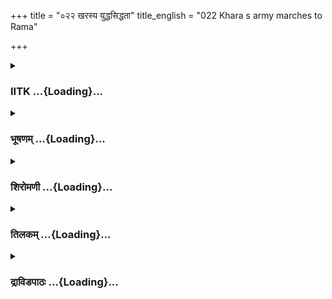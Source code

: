 +++
title = "०२२ खरस्य युद्धसिद्धता"
title_english = "022 Khara s army marches to Rama"

+++
<div caption="श्रीराम-हरिसीताराममूर्ति-घनपाठिभ्यां वचनम्" class="audioEmbed" src="https://archive.org/download/Ramayana-recitation-Sriram-harisItArAmamUrti-Ghanapaati-v2/Kanda_3/Kanda_3_ARK-022-Kharasya_Yudhdha_Sidhathaa.mp3"></div>

<div class="js_include collapsed" newlevelforh1="3" title="IITK" unfilled url="/purANam/rAmAyaNam/audIchya-pAThaH/iitk/3_araNyakANDam/03-raxo-hatyA/022_kharasya_yuddhasiddhatA.md">
<details><summary><h3>IITK ...{Loading}...</h3></summary>

Khara gets his brother Dusana and the army ready to fight Rama --
proceeds with fourteen thousand demons.



#### श्लोकः
##### मूलम्
एवमाधर्षितश्शूरश्शूर्पणख्या खरस्ततः।  
उवाच रक्षसां मध्ये खरः खरतरं वचः॥3.22.1॥

##### शब्दार्थः
ततः then, शूर्पणख्या by Surpanakha, एवम् in that way, रक्षसाम् of demons, मध्ये in the midst, आधर्षितः put to shame, शूरः hero, खरः Khara, खरतरम् harsher, वचः words, उवाच spoke.

##### आङ्ग्लानुवादः
Ashamed and accused thus in the presence of the demons, the valiant Khara spoke to Surpanakha in harsh wordsः



#### श्लोकः
##### मूलम्
तवावमानप्रभवः क्रोधोऽयमतुलो मम।  
न शक्यते धारयितुं लवणाम्भ इवोल्बणम्॥3.22.2॥

##### शब्दार्थः
तव your, अवमानप्रभवः arising out of insult, मम mine, अतुलः incomparable, अयं क्रोधः this anger, उल्बणम् excessive, लवणाम्भः salt water, इव like, धारयितुम् to bear, न शक्यते is not possible for me.

##### आङ्ग्लानुवादः
Like the overslowing salt sea water, I am unable to contain this my excessive anger arising out of your insult.



#### श्लोकः
##### मूलम्
न रामं गणये वीर्यान्मानुषं क्षीणजीवितम्।  
आत्मदुश्चरितैः प्राणान्हतोयोऽद्य विमोक्ष्यते॥3.22.3॥

##### शब्दार्थः
मानुषम् human being, क्षीणजीवितम् shortlived, रामम् Rama, वीर्यात् due to valour, न गणये I do not count, यः he who has, आत्मदुश्चरितैः by his own bad conduct, हतः be killed, अद्य now, प्राणान् life, विमोक्ष्यते will leave.

##### आङ्ग्लानुवादः
Rama is a shortlived human. I do not care for his valour. His life span will be shortened (he will be killed) now for his own misdeeds.



#### श्लोकः
##### मूलम्
बाष्पस्संह्रियतामेष सम्भ्रमश्च विमुच्यताम्।  
अहं रामं सह भ्रात्रा नयामि यमसादनम्॥3.22.4॥

##### शब्दार्थः
एषः this, बाष्पः tears, संह्रियाताम् may be controlled, सम्भ्रमश्च anxiety also, विमुच्यताम् give up, अहम् I, रामम् Rama, भ्रात्रा सह along with his brother, यमसादनम् to the abode of Yama, नयामि l will send.

##### आङ्ग्लानुवादः
Restrain your tears and your anxieties I will send Rama along with his brother to the abode of Yama.



#### श्लोकः
##### मूलम्
परश्वथहतस्याद्य मन्दप्राणस्य संयुगे।  
रामस्य रुधिरं रक्तमुष्णं पास्यसि राक्षसि॥3.22.5॥

##### शब्दार्थः
राक्षसि O demoness, अद्य now, संयुगे in the fight, परश्वथहतस्य of one killed by an axe, मन्दप्राणस्य whose life has gone slow, रामस्य Rama's, रक्तम् red, उष्णम् hot, रुधिरम् blood, पास्यसि you can drink.

##### आङ्ग्लानुवादः
With his life ebbing out, killed by my axe in the fight, you will drink today, O demoness, Rama's red, hot blood.



#### श्लोकः
##### मूलम्
सा प्रहृष्टा वचश्श्रुत्वा खरस्य वदनाच्च्युतम्।  
प्रशशंस पुनर्मौर्ख्याद्भ्रातरं रक्षसां वरम्॥3.22.6॥

##### शब्दार्थः
सा she, खरस्य Khara's, वदनात् from the mouth, च्युतम् that came out, वचः the words, श्रुत्वा on hearing, प्रहृष्टा she was pleased, मौर्ख्यात् due to stupidity, भ्रातरम् to the brother, रक्षसाम् among demons, वरम् great, पुनः again, प्रशशंस she praised.

##### आङ्ग्लानुवादः
On hearing the words that came out of Khara's mouth, she was pleased. And in stupidity began praising her brother once again as the best of demons.



#### श्लोकः
##### मूलम्
तया परुषितः पूर्वं पुनरेव प्रशंसितः।  
अब्रवीद्दूषणं नाम खरस्सेनापतिं तदा॥3.22.7॥

##### शब्दार्थः
तया by her, पूर्वम् earlier, परुषितः been acused, पुनरेव again, प्रशंसितः was praised, खरः Khara, तदा then, दूषणं नाम Dooshana by name, सेनापतिम् army chief, अब्रवीत् said.

##### आङ्ग्लानुवादः
Khara, accused by her earlier and admired again, said to Dusana, chief of armyः



#### श्लोकः
##### मूलम्
चतुर्दश सहस्राणि मम चित्तानुवर्तिनाम्।  
रक्षसां भीमवेगानां समरेष्वनिवर्तिनाम्॥3.22.8॥

##### शब्दार्थः
मम my, चित्तानुवर्तिनाम् acting according to will, भीमवेगानाम् of terrific speed, समरेषु in war, अनिवर्तिनाम् never turn back, रक्षसाम् of demons, चतुर्दश fourteen, सहस्राणि thousand.

##### आङ्ग्लानुवादः
There are fourteen thousand demons at my command ready to act according to my will. They are warriors of terrific speed and will not retreat from the fight.



#### श्लोकः
##### मूलम्
नीलजीमूतवर्णानां घोराणां क्रूरकर्मणाम्।  
लोकहिंसाविहाराणां बलिनामुग्रतेजसाम्॥3.22.9॥

##### शब्दार्थः
नीलजीमूतवर्णानाम् of the colour of the dark blue cloud, घोराणां of dreadful, कृ़रकर्मणाम् those who commit cruel acts लोकहिंसाविहाराणां those who roam about torturing people, बलिनाम् of the strong, उग्रतेजसाम् very powerful people.

##### आङ्ग्लानुवादः
They are of the colour of the dark blue cloud, dreadful and merciless, strong and powerful fighters who roam about forturing people.



#### श्लोकः
##### मूलम्
तेषां शार्दूलदर्पाणां महास्यानां महौजसाम्।  
सर्वोद्योग मुदीर्णानां रक्षसां सौम्य कारय॥3.22.10॥

##### शब्दार्थः
सौम्यः handsome, शार्दूलदर्पाणां powerful like tigers, महास्यानां having large countenances, महौजसाम् mighty, उदीर्णानाम् of the arrogant, तेषां of all such, रक्षसां demons, सर्वोद्योगं कारय get ready.

##### आङ्ग्लानुवादः
O handsome one, get them all, powerful like tigers, demons with large countenances, mighty and arragant, ready (for the fight).



#### श्लोकः
##### मूलम्
उपस्थापय मे क्षिप्रं रथं सौम्य धनूंषि च।  
शरांश्चित्रांश्च खङ्गांश्च शक्तीश्च विविधाश्शिताः॥3.22.11॥

##### शब्दार्थः
सौम्य O good natured one, मे my, रथम् chariot, धनूंषि च bows too, शरान् arrows, चित्रान् wonderful, खङ्गांश्च swords, विविधाः of different kinds, शिताः sharp, शक्तीश्च missiles, क्षिप्रम् quickly, उपस्थापय get them ready.

##### आङ्ग्लानुवादः
O goodnatured one, get my chariot, bows and arrows, wonderful swords of different kinds and sharp missiles ready quickly.



#### श्लोकः
##### मूलम्
अग्रे निर्यातुमिच्छामि पौलस्त्यानां महात्मनाम्।  
वधार्थं दुर्विनीतस्य रामस्य रणकोविदः॥3.22.12॥

##### शब्दार्थः
रणकोविदः expert in warfare, दुर्विनीतस्य of the immodest, रामस्य Rama's, वधार्थम् to kill, महात्मनाम् great self, पौलस्त्यानाम् those of Paulasthya family, अग्रे in front, निर्यातुम् to go, इच्छामि I desire.

##### आङ्ग्लानुवादः
O expert in warfare, I wish to lead those great warriors of Paulasthya family, to kill that immodest Rama.



#### श्लोकः
##### मूलम्
इति तस्य ब्रुवाणस्य सूर्यवर्णं महारथम्।  
सदश्वैश्शबलैर्युक्तमाचचक्षेऽथ दूषणः॥3.22.13॥

##### शब्दार्थः
तस्य his (Khara's), इति this, ब्रुवाणस्य while (Khara was) telling, अथ at that time, दूषणः  
Dusana, सूर्यवर्णम् colour of the Sun, महारथम् huge chariot, शबलैः variegated colours, सदश्वैः good horses, युक्तम् fit, आचचक्षे indicated.

##### आङ्ग्लानुवादः
While Khara was speaking thus, Dusana reported that a huge chariot of the colour of the Sun yoked with good horses of variegated hues stood ready.



#### श्लोकः
##### मूलम्
तं मेरुशिखराकारं तप्तकाञ्चनभूषणम्।  
हेमचक्रमसम्बाधं वैदूर्यमयकूबरम्॥3.22.14॥  
मत्स्यैः पुष्पैर्द्रुमैश्शैलैश्चन्द्रसूर्यैश्च काञ्चनैः।  
मङ्गलैः पक्षिसङ्घैश्च ताराभिरभिसंवृतम्॥3.22.15॥  
ध्वजनिस्त्रिंशसम्पन्नं किङ्किणीकविराजितम्।  
सदश्वयुक्तं सोऽमर्षादारुरोह खरो रथम्॥3.22.16॥

##### शब्दार्थः
सः खरः that Khara, मेरुशिखराकारम् looking like the peak of the mount Meru, तप्तकाञ्चनभूषणम् decorated with best of gold, हेमचक्रम् having golden wheels, असम्बाधम् wellbuilt, वैदूर्यमयकूबरम् carriage pole studded with vaiduryas, काञ्चनैः gold, मत्स्यैः with fishes, पुष्पैः with flowers, द्रुमैः trees, शैलैः mountains, सूर्यैश्च Sun, मङ्गलैः with auspicious ones, पक्षिसङ्घैश्च flocks of birds, ताराभिः with stars, अभिसंवृतम् all surrounded by, ध्वजनिस्त्रिंशसम्पन्नम् equipped with flags and swords, किङ्किणीकविराजितम् with small bells, सदश्वयुक्तम् yoked to fine horses, रथम् chariot, अमर्षात् with impatience, अरुरोह  mounted.

##### आङ्ग्लानुवादः
Then the impatient Khara mounted the chariot that looked like the peak of mount Meru. It was decorated with pure gold, had golden wheels, poles studded with vaidurya. The carriage of the chariot was engraved with golden figures of fishes, flowers, trees, the Sun, stars, flocks of auspicious birds, flags and swords. Shining with small bells, it was yoked to fine horses.



#### श्लोकः
##### मूलम्
निशाम्य तु रथस्थं तं राक्षसा भीमविक्रमाः।  
तस्थुस्संपरिवार्यैनं दूषणं च महाबलम्॥3.22.17॥

##### शब्दार्थः
भीमविक्रमाः warriors of terrific prowess, राक्षसाः demons, रथस्थम् seated on the chariot, तम् him, निशाम्य seeing, एनम् him, महाबलम् very strong one, दूषणं च Dusana too, सम्परिवार्य after surrounding, तस्थुः stood by.

##### आङ्ग्लानुवादः
The demons of terrific prowess surounded Khara and Dusana and stood by, when they saw both of them mounting the chariot.



#### श्लोकः
##### मूलम्
खरस्तु तान्महेष्वासान्घोरवर्मायुधध्वजान्।  
निर्यातेत्यब्रवीद्दृष्ट्वा रथस्थस्सर्वराक्षसान्॥3.22.18॥

##### शब्दार्थः
रथस्थः from the chariot, खरस्तु Khara on his part, महेष्वासान् those holding great weapons, घोरवर्मायुधध्वजान् those wearing dreadful shields, bearing weapons and holding flags, तान् सर्वराक्षसान् all the demons, दृष्ट्वा after seeing, निर्यात march on, इति thus, अब्रवीत् ordered.

##### आङ्ग्लानुवादः
Khara mounted the chariot, saw the demons holding great weapons, wearing dreadful shields and holding flags, and ordered them to march.



#### श्लोकः
##### मूलम्
ततस्तद् राक्षसं सैन्यं घोरचर्मायुधध्वजम्।  
निर्जगाम जनस्थानान्महानादं महाजवम्॥3.22.19॥

##### शब्दार्थः
ततः then, घोरवर्मायुधध्वजम् wearing dreadful shields, holding weapons and banners, तत् that, राक्षसं सैन्यम् army of demons, महानादम् a loud noise, महाजवम् in great speed, जनस्थानात् from Janasthana, निर्जगाम started.

##### आङ्ग्लानुवादः
Then the army of the demons wearing dreadful shields, holding weapons and flags, and making a loud noise started in great speed from Janasthanam.



#### श्लोकः
##### मूलम्
मुद्गरैः पट्टिसैश्शूलैस्सुतीक्ष्णैश्च परश्वधैः।  
खङ्गैश्चक्रैश्च हस्तस्थैर्भ्राजमानैश्च तोमरैः॥3.22.20॥  
शक्तिभिः परिघैर्घोरैरतिमात्रैश्च कार्मुकैः।  
गदासिमुसलैर्वज्रैर्गृहीतैर्भीमदर्शनैः॥3.22.21॥  
राक्षसानां सुघोराणां सहस्राणि चतुर्दश।  
निर्यातानि जनस्थानात्खरचित्तानुवर्तिनाम्॥3.22.22॥

##### शब्दार्थः
गृहीतैः took, हस्तस्थैः by those held in the hand, मुद्गरैः maces, पट्टिसैः piercing  weapons, शूलैः spears, सुतीक्ष्णैः sharp, परश्वधैः axes used in battle, खङ्गै swords, चक्रैश्च wheels, भ्राजमानैः shining splinters, तोमरैः iron clubs, शक्तिभिः powerful missiles, घोरैः dreadful, परिघैः iron bars, अतिमात्रैः of giant size, कार्मुकैः bows made of bamboo, गदासिमुसलैः pounding pestles, भीमदर्शनैः frightening to look at, वज्रैः weapons like thunderbolt, खरचित्तानुवर्तिनाम् of those acting according to the wishes of Khara, सुघोराणाम् very fierce, राक्षसानाम् of demons, चतुर्दय सहस्राणि fourteen thousand, जनन्थानात् from Janasthana, निर्यातानि departed.

##### आङ्ग्लानुवादः
The fourteen thousand demons loyal to the wishes of Khara, took in their hands, maces, piercing weapons, spears, sharp axes used in battle, swords, wheels, splinters, iron clubs, powerful missiles, dreadful iron bars of giant size, bows made of bamboo, clubs and frightening weapons like thunderbolt (of Indra) and  departed from Janasthana.



#### श्लोकः
##### मूलम्
तांस्त्वभिद्रवतो दृष्ट्वा राक्षसान् भीमविक्रमान्।  
खरस्यापि रथः किञ्चिज्जगाम तदनन्तरम्॥3.22.23॥

##### शब्दार्थः
अभिद्रवतः going speedily to attack, भीमविक्रमान् of frightening prowess, तान् राक्षसान् those demons, दृष्ट्वा after seeing, किञ्चित् a little, तदनन्तरम् behind, खरस्य Khara's, रथः chariot, अपि too, जगाम went.

##### आङ्ग्लानुवादः
Khara's chariot moved a bit behind the army of demons of frightening prowess who rushed forward to attack (Rama).



#### श्लोकः
##### मूलम्
ततस्ताञ्छबलानश्वास्तप्तकाञ्चनभूषितान्।  
खरस्य मतिमाज्ञाय सारथिस्समचोदयत्॥3.22.24॥

##### शब्दार्थः
ततः thereafter, सारथिः charioteer, तप्तकाञ्चनभूषितान् decorated with pure gold, शबलान्  colourful, तान् them, अश्वान् horses, खरस्य of Khara's, मतिम् mind, आज्ञाय knowing, समचोदयत् hastened.

##### आङ्ग्लानुवादः
Knowing the mind of Khara, the charioteer hastened the horses of the colourful  chariot decorated with pure gold.



#### श्लोकः
##### मूलम्
स चोदितो रथश्शीघ्रं खरस्य रिपुघातिनः।  
शब्देनापूरयामास दिशश्च प्रदिशस्तदा॥3.22.25॥

##### शब्दार्थः
तदा then, रिपुघातिनः killers of enemy, खरस्य Khara's, शीघ्रम् speedily, चोदितः spurred, सः रथः that chariot, दिशश्च the four directions, प्रदिशश्च intermediate directions, शब्देन by the sound, आपूरयामास filled.

##### आङ्ग्लानुवादः
Spurred by the charioteer, the chariot of Khara, the slayer of enemies, produced a rattle that filled all four quarters and the intermediate directions.



#### श्लोकः
##### मूलम्
प्रवृद्धमन्युस्तु खरः खरस्वनो रिपोर्वधार्थं त्वरितो यथान्तकः।  
अचूचुदत्सारथिमुन्नदन्घनं महाबलो मेघ इवाश्मवर्षवान्॥3.22.26॥

##### शब्दार्थः
प्रवृद्धमन्युः whose anger increased, खरस्वनः with harsh tone, खरः Khara, रिपोः enemy's, वधार्थम् to kill, त्वरितः at quick pace, अन्तकः यथा like Yama, the god of death, अश्मवर्षवान् like hail stones, महाबलः powerful, मेघः इव like the cloud, घनम् heavy, उन्नदन् सारथिम् roaring charioteer, अचूचुदत् impelled him to drive.

##### आङ्ग्लानुवादः
Khara in extreme anger hastened, like Yama, to slay his enemy. He roared loudly like a cloud raining hail stones and impelled his charioteer to speed up.  

#### समाप्तिः
 श्रीमद्रामायणे वालल्मीकीय आदिकाव्ये अरण्यकाण्डे द्वाविंशस्सर्गः॥  
Thus ends the twentysecond sarga of Aranyakanda of the holy Ramayana the first epic composed by sage Valmiki.

</details>
</div>
<div class="js_include collapsed" newlevelforh1="3" title="भूषणम्" unfilled url="/purANam/rAmAyaNam/audIchya-pAThaH/TIkA/bhUShaNa_iitk/3_araNyakANDam/03-raxo-hatyA/022_kharasya_yuddhasiddhatA.md">
<details><summary><h3>भूषणम् ...{Loading}...</h3></summary>



एवमाधर्षितः शूरः शूर्पणख्या खरस्तदा ।  

उवाच रक्षसां मध्ये खरः खरतरं वचः  ॥  ३।२२।१  ॥   

अथ खरस्य युद्धोद्योगो द्वाविंशे एवमित्यादि । आधर्षितः अवमानितः । खरः
दारुणः । खरतरं परुषतरम्  ॥  ३।२२।१  ॥   

  

तवावमानप्रभवः क्रोधो ऽयमतुलो मम ।  

न श्क्यते धारयितुं लवणाम्भ इवोत्थितम्  ॥  ३।२२।२  ॥   

लवाणाम्भः लवणसमुद्राम्मः उत्थितं पर्वण्युल्बणम्  ॥  ३।२२।२  ॥   

  

न रामं गणये वीर्यान्मानुषं क्षीणजीवितम् ।  

आत्मदुश्चरितैः प्राणान् हतो यो ऽद्य विमोक्ष्यति  ॥  ३।२२।३  ॥   

यः आत्मदुश्चरितैरेव हतः सन् अद्य प्राणान् विमोक्ष्यति तं रामं न गणये  ॥ 
३।२२।३  ॥   

  

बाष्पः संह्रियतामेष सम्भ्रमश्च विमुच्यताम् ।  

अहं रामं सह भ्रात्रा नयामि यमसादनम्  ॥  ३।२२।४  ॥   

संह्रियतां निवर्त्यताम् । सदनमेव सादनम्  ॥  ३।२२।४  ॥   

  

परश्वधहतस्याद्य मन्दप्राणस्य संयुगे ।  

रामस्य रुधिरं रक्तमुष्णं पास्यसि राक्षसि  ॥  ३।२२।५  ॥   

परश्वधः कुठारः । मन्दप्राणस्य अल्पप्राणस्य । औष्ण्यार्थमिदमुक्तं
रक्तवर्णत्वार्थं च  ॥  ३।२२।५  ॥   

  

सा प्रहृष्टा वचः श्रुत्वा खरस्य वदनच्च्युतम् ।  

प्रशशंस पुनर्मौर्ख्याद् भ्रातरं रक्षसां वरम्  ॥  ३।२२।६  ॥   

मौर्ख्यात् अव्यवस्थितचित्ततया पुनः प्रशशंस  ॥  ३।२२।६  ॥   

  

तया परुषितः पूर्वं पुनरेव प्रशंसितः ।  

अब्रवीद्दूषणं नाम खऱः सेनापतिं तदा  ॥  ३।२२।७  ॥   

अमुमर्थं विशदयति तयेति  ॥  ३।२२।७  ॥   

  

चतुर्दश सहस्राणि मम चित्तानुवर्तिनाम् ।  

रक्षसां भीमवेगानां समरेष्वनिवर्तिनाम्  ॥  ३।२२।८  ॥   

नीलजीमूतवर्णानां घोराणां क्रूरकर्मणाम् ।  

लोकहिंसाविहाराणां बलिनामुग्रतेजसाम्  ॥  ३।२२।९  ॥   

तेषां शार्दूलदर्पाणां महास्यानां महौजसाम् ।  

सर्वोद्योगमुदीर्णानां रक्षसां सौम्य कारय  ॥  ३।२२।१०  ॥   

चतुर्दशेत्यादिश्लोकत्रयमेकं वाक्यम् । चतुर्दश सहस्राणि सन्तीति शेषः ।
घोराणां घोररूपाणाम् । लोकहिंसाविहाराणां जनवधैकलीलानाम् । महास्यानां
विकृतमुखानामिति यावत् । उदीर्णानां गर्वितानाम् । सर्वोद्योगं
सर्वप्रकारैरुद्योगम्, सर्वायुधवाहनादिभिरुद्योगमित्यर्थः  ॥  ३।२२।८१०  ॥   

  

उपस्थापय मे क्षिप्रं रथं सौम्य धनूंषि च ।  

शरांश्चित्रांश्च खङ्गांश्च शक्तीश्च विविधाः शिताः  ॥  ३।२२।११  ॥   

शक्तीः आयुधविशेषान्  ॥  ३।२२।११  ॥   

  

अग्रे निर्यातुमिच्छामि पौलस्त्यानां महात्मनाम् ।  

वधार्थं दुर्विनीतस्य रामस्य रणकोविदः  ॥  ३।२२।१२  ॥   

पौलस्त्यानां पुलस्त्यवंश्यानामग्रे रणकोविदो ऽहं गन्तुमिच्छामीत्यन्वयः ।
रामस्य रणज्ञत्वात् पौलस्त्यानां वधार्थमिति दैवीवाक् भाविसूचिनी  ॥ 
३।२२।१२  ॥   

  

इति तस्य ब्रुवाणस्य सूर्यवर्णं महारथम् ।  

सदश्वैः शबलैर्युक्तमाचचक्षे ऽथ दूषणः  ॥  ३।२२।१३  ॥   

शबलैः नानावर्णैः । "शबलैताश्च कर्बुरे" इत्यमरः । महारथं
सदश्वैर्युक्तमाचचक्ष इत्यन्वयः । ३।२२।१३  ॥   

  

तं मेरुशिखराकारं तप्तकाञ्चनभूषणम् ।  

हेमचक्रमसम्बाधं वैडूर्यमयकूबरम्  ॥  ३।२२।१४  ॥   

तप्तकाञ्चनं परिशुद्धकाञ्चनम् । असम्बाधं विस्तीर्णम् । कूबरः युगन्धरः ।
"कूबरस्तु युगङ्धरः" इत्यमरः  ॥  ३।२२।१४  ॥   

  

मत्स्यैः पुष्पैर्द्रुमैः शैलैश्चन्द्रसूर्यैश्च काञ्चनैः ।  

मङ्गलैः पक्षिसङ्घैश्च ताराभिरभिसंवृतम् । ३।२२।१५  ॥   

ध्व़जनिस्त्रिंशसम्पन्नं किङ्किणीकविराजितम् ।  

सदश्वयुक्तं सोमर्षादारुरोह खरो रथम्  ॥  ३।२२।१६  ॥   

निशाम्य तु रथस्थं तं राक्षसा भीमविक्रमाः ।  

तस्थुः सम्परिवार्यैनं दूषणं च महाबलम्  ॥  ३।२२।१७  ॥   

खरस्तु तान् महेष्वासान् घोरवर्मायुधध्वजान् ।  

निर्यातेत्यब्रमीद्धृष्टो रथस्थः सर्वराक्षसान्  ॥  ३।२२।१८  ॥   

मङ्गलैः मङ्गलावहैः अलङ्कारकरैरित्यर्थः । काञ्चनैः काञ्चनविकारैः । इदं
विशेषणद्वयं मत्स्यादिसर्वविशेषणम् । निस्रिंशः असिः  ॥  ३।२२।१५१८  ॥   

  

ततस्तद्राक्षसं सैन्यं घोरवर्मायुधध्वजम् ।  

निर्जगाम जनस्थानान्महानादं महाजवम्  ॥  ३।२२।१९  ॥   

तत इति । राक्षसं राक्षससम्बन्धि  ॥  ३।२२।१९  ॥   

  

मुद्गरैः पट्टिशैः शूलैः सुतीक्ष्णैश्च परश्वधैः ।  

खङ्गैश्चक्रैश्च हस्तस्थैर्भ्राजमानैश्च तोमरैः  ॥  ३।२२।२०  ॥   

शक्तिभिः परिघैर्घोरैरतिमात्रैश्च कार्मुकैः ।  

गदासिमुसलैर्वज्रैर्घृहीतैर्भीमदर्शनैः  ॥  ३।२२।२१  ॥   

राक्षसानां सुघोराणां सहस्राणि चतुर्दश ।  

निर्यातानि जनस्थानात् खरचित्तानुवर्त्तिनाम्  ॥  ३।२२।२२  ॥   

मुद्गरः लोहमयगदा । पट्टिशः "पट्टयम्" इति द्रमिडनामयुक्त आयुधविशेषः ।
तोमरः "वल्लयम्" इति द्रमिडनामयुक्तः । शक्तिः "ईट्टी" इति द्रमिडनामकः ।
परिघः "कुण्डान्तडी" इति द्रमिडनामा । अतिमात्रैः महद्भिः वज्रैः
अष्टास्रैरायुधैः  ॥  ३।२२।२०२२  ॥   

  

तांस्त्वभिद्रवतो दृष्ट्वा राक्षसान् भीमविक्रमान् ।  

खरस्यापि रथः किञ्चिज्जगाम तदनन्तरम्  ॥  ३।२२।२३  ॥   

तांस्त्विति । किञ्चिज्जगाम सेनासम्मर्दादिति भावः । खरानुज्ञाभावाद्वा  ॥ 
३।२२।२३  ॥   

  

ततस्तान् शबलानश्वांस्तप्तकञ्चनबूषितान् ।  

खरस्य मतिमाज्ञाय सारथिः समचोदयत्  ॥  ३।२२।२४  ॥   

मतिं सम्मतिम् । यात्राभिप्रायमिति यावत् । ३।२२।२४  ॥   

  

स चोदितो रथः शीघ्रं खरस्य रिपुघातिनः ।  

शब्देनापूरयामास दिशश्च प्रदिशस्तदा  ॥  ३।२२।२५  ॥   

शब्देन नेमिघोषेण । प्रदिशः विदिशः  ॥  ३।२२।२५  ॥   

  

प्रवृद्धमन्युस्तु खरः खरस्वनो रिपोर्वधार्थं त्वरितो यथान्तकः ।  

अचूचुदत्सारथिमुन्नदन् घनं महाबलो मेघ इवाश्म वर्षवान्  ॥  ३।२२।२६  ॥   

इत्यार्षे श्रीरामायणे वाल्मीकीये आदिकाव्ये श्रीमदारण्यकाण्डे द्वाविंशः
सर्गः  ॥  २२  ॥   

  

महाबलः झञ्झामारुतः । "झञ्झावातो महाबलः" इति निघण्टुः । तद्वान् अर्श
आद्यच् । झञ्झामारुतप्रेरित इत्यर्थः । महानिल इत्यापि पाठः, ।
अश्मवर्षवान् अश्मवर्षोद्युक्त इत्यर्थः । घनम् उपरितत(न)मेघम्  ॥  ३।२२।२६
 ॥   

इति श्रीगोविन्दराजविरचिते श्रीरामायणभूषणे रत्नमेखलाख्याने
आरण्यकाण्डव्याख्याने द्वाविंशः सर्गः  ॥  २२  ॥   



</details>
</div>
<div class="js_include collapsed" newlevelforh1="3" title="शिरोमणी" unfilled url="/purANam/rAmAyaNam/audIchya-pAThaH/TIkA/shiromaNI_iitk/3_araNyakANDam/03-raxo-hatyA/022_kharasya_yuddhasiddhatA.md">
<details><summary><h3>शिरोमणी ...{Loading}...</h3></summary>



तिरस्कृतखरः खलत्वविशिष्टः रलयोरैक्यात् लस्य रत्वम् शूरः खरनामा राक्षसः
खरतरमतितीक्ष्णं वचः रक्षसां मध्ये उवाच  ॥  ३।२२।१  ॥   

  

तद्वचनाकारमाह--तवेति । तवापमानप्रभवः अतुलो ऽयं मम क्रोधः धारयितुं
नियन्तुं न शक्यते । तत्र दृष्टान्तः लवणाम्भः लवणसमुद्रः उल्बणं
पर्वोत्थितं स्ववेगमिव  ॥  ३।२२।२  ॥   

  

नेति । यः आत्मदुश्चरितैः स्वकृतत्वद्विरूपकरणादिरूपापराधैर्हतः
प्राणान्विमोक्ष्यते तं क्षीणजीवितं मानुषं रामं वीर्यात्
स्वातिपराक्रमाद्धेतोः अहं न गणये  ॥  ३।२२।३  ॥   

  

बाष्प इति । एषः बाष्पः अश्रु संधार्यतां निरुध्यतां संभ्रमो भयं च
विमुच्यताम् । तत्र हेतुः भ्रात्रा सह रामं यमसादनं यमगृहं नयामि  ॥  ३।२२।४
 ॥   

  

परश्वधेति । हे राक्षसि परश्वधहतस्य अत एव मन्दप्राणस्य गतजीवितस्य अत एव
भूतले पतितस्येति शेषः, रामस्य रक्तमरुणमुष्णं रुधिरं पास्यसि  ॥  ३।२२।५
 ॥   

  

संप्रहृष्टेति । मौर्ख्यात् स्वाज्ञानात् खरस्य वदनान्मुखात् च्युतं कथितं
वचः श्रुत्वा रक्षसां वरं भ्रातरं पुनः प्रशशंस, शूर्पणखेति शेषः  ॥  ३।२२।६
 ॥   

  

तयेति । तया शूर्पणखया पूर्वं परुषितः परुषमुक्तः पुनः प्रशंसितः खरः दूषणं
नाम सेनापतिमब्रवीत्  ॥  ३।२२।७  ॥   

  

तद्वचनाकारमाह--चतुर्दशेति । मम चित्तानुवर्तिनां भीमवेगानां
भयोत्पादकवेगविशिष्टानां समरेषु अनिवर्तिनां निवर्तनाभावविशिष्टानां
नीलर्जामूतवर्णानां नीला एव जीमूताः मेघाः तादृशवर्णविशिष्टानां
लोकहिंसाविहारिणां लोकहिंसया विहरणशीलानामुदीर्णानां युद्धोत्साहवतां
रक्षसां चतुर्दश सहस्राणि चतुर्दशसहस्रसंख्याकराक्षसानित्यर्थः ।
सर्वोद्योगं सर्वप्रकारेण उद्योगं युद्धयोग्यचतुरङ्गबलसामग्रीसंपादनं, किंच
सर्वेषां चतुरङ्गबलानामुद्योगं प्रस्थानप्रयत्नं कारय "हृकोः--" इति
कर्मत्वम् । श्लोकद्वयमेकान्वयि  ॥  ३।२२।८९  ॥   

  

उपेति । मे रथादीनि क्षिप्रमुपस्थापय  ॥  ३।२२।१०  ॥   

  

अग्र इति । रामस्य वधार्थं महात्मनः पौलस्त्यानां राक्षसानामग्रे रणकोविदो
ऽहं निर्यातुमिच्छामि  ॥  ३।२२।११  ॥   

  

इतीति । तस्य खरस्य इति वचः श्रुत्वा दूषणः शबलैः चित्रवर्णविशिष्टैः
सदश्वैः युक्तं सूर्यवर्ण महारथं तत्समीपं प्रापयेति शेषः, आचचक्षे कथयामास
 ॥  ३।२२।१२  ॥   

  

तमिति । मेरुशिखराकारं मेरुशिखरसदृशं तप्तकाञ्चनभूषणं तप्तकाञ्चनमयानि
भूषणानि यस्य तं हेमचक्रं सुवर्णनिर्मितचक्रविशिष्टमसंबाधं विशालं
वैदूर्यमयकूबरं वैदूर्यमयौ कूबरौ युगंधरौ यस्य तम्  ॥  ३।२२।१३  ॥   

  

काञ्चनैः सुवर्णनिर्मितैः मस्त्यादिभिः समावृतं माङ्गल्यैः मङ्गलहेतुभिः  ॥ 
३।२२।१४  ॥   

  

ध्वजेति । ध्वजैः निस्त्रिंशैः खड्गादिभिश्च संपन्नं किङ्किणी
क्षुद्रघण्टिका तद्रवेण भूषितं सदश्वैर्युक्तं रथं खरः सामर्षात्
अमर्षसहितात् क्रोधात् आरुरोह  ॥  ३।२२।१५  ॥   

  

खर इति । खरो दूषणश्च रथादिविशिष्टं सेन्यं सर्वराक्षसांश्च प्रेक्ष्य
निर्यातेत्यब्रवीत्  ॥  ३।२२।१६  ॥   

  

तत इति । राक्षसं रक्षःसंबन्धि मुद्गरादिभिरुपलक्षितं सैन्यं
जनस्थानान्निर्जगाम । तत्र अतिमात्रैरित्यस्य महद्भिरित्यर्थः ।
श्लोकत्रयमेकान्वयि  ॥  ३।२२।१७१९  ॥   

  

राक्षसानामिति । राक्षसानां चतुर्दश सहस्राणि जनस्थानात् निर्यातानि  ॥ 
३।२२।२०  ॥   

  

तानिति । निर्धावतस्तान् राक्षसान् दृष्ट्वा आस्थितस्य खरस्य रथो ऽपि
किंचित्तदनन्तरं सान्निध्यं यथा स्यात्तथा जगाम  ॥  ३।२२।२१  ॥   

  

रथगमनप्रकारमाह--तत इति । ततः ससैन्यराक्षसगमनानन्तरं खरस्य मत्तं
गमनाभिप्रायमाज्ञाय शबलान् चित्रवर्णविशिष्टान् अश्वान् सारथिः पर्यचोदयत्
 ॥  ३।२२।२२  ॥   

  

समिति । रिपुघातिनः खरस्य शीघ्रं संचोदितः स रथः दिशः प्रदिशश्च शब्देन
स्वनिर्घोषेण  

आपूरयामास  ॥  ३।२२।२३  ॥   

  

प्रवृद्धेति । प्रवृद्धमन्युः अतिक्रोधवान् अत एव खरस्वरः तीक्ष्णस्वरवान्
रिपोर्वधार्थं त्वरितः खरः अन्तक इव अश्मवर्षवान् उपलवर्षणशीलः उन्नदन् मेघ
इव च सारथिं पुनः अचूचुदत्  ॥  ३।२२।२४  ॥   

  

इति श्रीमद्वाल्मीकीयरामायणव्याख्याने रामायणशिरोमणावारण्यकाण्डे द्वाविंशः
सर्गः  ॥  ३।२२  ॥   

  



</details>
</div>
<div class="js_include collapsed" newlevelforh1="3" title="तिलकम्" unfilled url="/purANam/rAmAyaNam/audIchya-pAThaH/TIkA/tilaka_iitk/3_araNyakANDam/03-raxo-hatyA/022_kharasya_yuddhasiddhatA.md">
<details><summary><h3>तिलकम् ...{Loading}...</h3></summary>



आधर्षितः कोपादवमानितः । खरस्तीक्ष्णगुणः खरतरं तीक्ष्णतरम्  ॥  ३।२२।१  ॥   

  

तवापमानेत्यस्य त्वत्कृतापमानेत्यर्थः । धारयितुम् आत्मनीति शेषः । ममेति
मयेत्यर्थे संबन्धे षष्ठी । लवणाम्भ इवोल्बणम् व्रण इति शेषः । व्रणे
निक्षिप्तं लवणयुक्तमम्भ इव धारयितुं न शक्यत इत्यर्थ इति तीर्थः ।
लवणाम्भो लवणसमुद्राम्भ इवेत्यर्थ इति कतकः  ॥  ३।२२।२  ॥   

  

आत्मदुश्चिरितैस्त्वद्विरूपकरणरूपैः स्वयं हत एव
मद्दर्शनात्प्राणान्मोक्ष्यते तं रामं न गणये इत्यन्वयः ।
वीर्यात्स्वपराक्रमात्  ॥  ३।२२।३  ॥   

  

संभ्रमो भयम्  ॥  ३।२२।४  ॥   

  

परश्वधहतस्येति । परश्वधस्तस्य मुख्यमायुधमित्यनेन ज्ञायते । रुधिरं
रक्तम्, रक्तवर्णमित्यर्थः  ॥  ३।२२।५  ॥   

  

मौर्ख्यादव्यवस्थितचित्ततालक्षणात् । पुनः प्रशशंस, च, त्वत्समो वीरो
नास्तीत्येवमादि  ॥  ३।२२।६  ॥   

  

तदेवाह तयेति  ॥  ३।२२।७  ॥   

  

यानि लोकानां प्राणिनां हिंसैवासाधारण्येन विहारः क्रीडा, येषां रक्षसां
चतुर्दश सहस्राणि वर्तन्ते, तेषां सर्वोद्योगं सर्वप्रकारेणोद्योगं
चतुरङ्गबलोपेततया सर्वायुधसामग्रीसमेततया चोद्योगं कारय  ॥  ३।२२।८१०  ॥   

  

पौलस्त्यानां राक्षसानामग्रे रामस्य वधार्थं निर्यातुमिच्छामीत्यन्वयः  ॥ 
३।२२।११ ॥   

  

शबलैश्चित्रवर्णैः आचचक्षे उपस्थितमिति शेषः  ॥  ३।२२।१२  ॥   

  

वैदूर्यमयौ कूबरौ युगन्धरौ यस्य तम् असंबाधं विशालम्  ॥  ३।२२।१३  ॥   

  

माङ्गल्यैर्मङ्गलमलङ्कारस्तत्प्रयोजनैः । काञ्चनैरिति मत्स्यादिसर्वान्वयि
 ॥  ३।२२।१४  ॥   

  

किंकिणी क्षुद्रघण्टिका । अमर्षात्क्रोधात्  ॥  ३।२२।१५  ॥   

  

तन्महत्सैन्यं प्रेक्ष्य तत्प्रतिनिर्यातेत्यब्रवीत् । दूषणः
दूषणश्चेत्यर्थः  ॥  ३।२२।१६ ॥   

  

तत उभयनियोगानन्तरं राक्षसं रक्षसामिदम्  ॥  ३।२२।१७  ॥   

  

मुद्गरादय आयुधविशेषाः । वज्रैर्वज्राकारैरष्टास्रैरायुधैः  ॥  ३।२२।१८२०
 ॥   

  

खरस्य रथो ऽपि सेनास्थानात्किञ्चिदनन्तरं सर्वसेनानिर्याणं किञ्चित्कालं
प्रतीक्ष्य जगामेत्यर्थः  ॥  ३।२२।२१  ॥   

  

मतमाज्ञायाभीष्टं ज्ञात्वा  ॥  ३।२२।२२  ॥   

  

सञ्चोदित इत्यादि श्लोकद्वयं कतकसङ्ख्यारीत्या प्रक्षिप्तम्  ॥  ३।२२।२३,२४
 ॥   

  

इति श्रीरामाभिरामे श्रीरामीये रामायणतिलके वाल्मीकीय आदिकाव्ये
ऽरण्यकाण्डे द्वाविंशः सर्गः  ॥  ३।२२  ॥   

  



</details>
</div>
<div class="js_include collapsed" newlevelforh1="3" title="द्राविडपाठः" unfilled url="/purANam/rAmAyaNam/drAviDapAThaH/3_araNyakANDam/03-raxo-hatyA/022_kharasya_yuddhasiddhatA.md">
<details><summary><h3>द्राविडपाठः ...{Loading}...</h3></summary>


एवमाधर्षितः शूरः शूर्पणख्या खरस्तदा।  
उवाच रक्षसां मध्ये खरः खरतरं वचः ॥ 3.22.1 ॥   
तवावमानप्रभवः क्रोधोऽयमतुलो मम।  
न श्क्यते धारयितुं लवणाम्भ इवोत्थितम् ॥ 3.22.2 ॥   
न रामं गणये वीर्यान्मानुषं क्षीणजीवितम्।  
आत्मदुश्चरितैः प्राणान् हतो योऽद्य विमोक्ष्यति ॥ 3.22.3 ॥   
बाष्पः संह्रियतामेष सम्भ्रमश्च विमुच्यताम्।  
अहं रामं सह भ्रात्रा नयामि यमसादनम् ॥ 3.22.4 ॥   
परश्वधहतस्याद्य मन्दप्राणस्य संयुगे।  
रामस्य रुधिरं रक्तमुष्णं पास्यसि राक्षसि ॥ 3.22.5 ॥   
सा प्रहृष्टा वचः श्रुत्वा खरस्य वदनच्च्युतम्।  
प्रशशंस पुनर्मौर्ख्याद् भ्रातरं रक्षसां वरम् ॥ 3.22.6 ॥   
तया परुषितः पूर्वं पुनरेव प्रशंसितः।  
अब्रवीद्दूषणं नाम खऱः सेनापतिं तदा ॥ 3.22.7 ॥   
चतुर्दश सहस्राणि मम चित्तानुवर्तिनाम्।  
रक्षसां भीमवेगानां समरेष्वनिवर्तिनाम् ॥ 3.22.8 ॥   
नीलजीमूतवर्णानां घोराणां क्रूरकर्मणाम्।  
लोकहिंसाविहाराणां बलिनामुग्रतेजसाम् ॥ 3.22.9 ॥   
तेषां शार्दूलदर्पाणां महास्यानां महौजसाम्।  
सर्वोद्योगमुदीर्णानां रक्षसां सौम्य कारय ॥ 3.22.10 ॥   
उपस्थापय मे क्षिप्रं रथं सौम्य धनूंषि च।  
शरांश्चित्रांश्च खङ्गांश्च शक्तीश्च विविधाः शिताः ॥ 3.22.11 ॥   
अग्रे निर्यातुमिच्छामि पौलस्त्यानां महात्मनाम्।  
वधार्थं दुर्विनीतस्य रामस्य रणकोविदः ॥ 3.22.12 ॥   
इति तस्य ब्रुवाणस्य सूर्यवर्णं महारथम्।  
सदश्वैः शबलैर्युक्तमाचचक्षेऽथ दूषणः ॥ 3.22.13 ॥   
तं मेरुशिखराकारं तप्तकाञ्चनभूषणम्।  
हेमचक्रमसम्बाधं वैडूर्यमयकूबरम् ॥ 3.22.14 ॥   
मत्स्यैः पुष्पैर्द्रुमैः शैलैश्चन्द्रसूर्यैश्च काञ्चनैः।  
मङ्गलैः पक्षिसङ्घैश्च ताराभिरभिसंवृतम् ॥ 3.22.15 ॥   
ध्वजनिस्त्रिंशसम्पन्नं किङ्किणीकविराजितम्।  
सदश्वयुक्तं सोमर्षादारुरोह खरो रथम् ॥ 3.22.16 ॥   
निशाम्य तु रथस्थं तं राक्षसा भीमविक्रमाः।  
तस्थुः सम्परिवार्यैनं दूषणं च महाबलम् ॥ 3.22.17 ॥   
खरस्तु तान् महेष्वासान् घोरवर्मायुधध्वजान्।  
निर्यातेत्यब्रमीद्धृष्टो रथस्थः सर्वराक्षसान् ॥ 3.22.18 ॥   
ततस्तद्राक्षसं सैन्यं घोरवर्मायुधध्वजम्।  
निर्जगाम जनस्थानान्महानादं महाजवम् ॥ 3.22.19 ॥   
मुद्गरैः पट्टिशैः शूलैः सुतीक्ष्णैश्च परश्वधैः।  
खङ्गैश्चक्रैश्च हस्तस्थैर्भ्राजमानैश्च तोमरैः ॥ 3.22.20 ॥   
शक्तिभिः परिघैर्घोरैरतिमात्रैश्च कार्मुकैः।  
गदासिमुसलैर्वज्रैर्घृहीतैर्भीमदर्शनैः ॥ 3.22.21 ॥   
राक्षसानां सुघोराणां सहस्राणि चतुर्दश।  
निर्यातानि जनस्थानात् खरचित्तानुवर्त्तिनाम् ॥ 3.22.22 ॥   
तांस्त्वभिद्रवतो दृष्ट्वा राक्षसान् भीमविक्रमान्।  
खरस्यापि रथः किञ्चिज्जगाम तदनन्तरम् ॥ 3.22.23 ॥   
ततस्तान् शबलानश्वांस्तप्तकञ्चनबूषितान्।  
खरस्य मतिमाज्ञाय सारथिः समचोदयत् ॥ 3.22.24 ॥   
स चोदितो रथः शीघ्रं खरस्य रिपुघातिनः।  
शब्देनापूरयामास दिशश्च प्रदिशस्तदा ॥ 3.22.25 ॥   
प्रवृद्धमन्युस्तु खरः खरस्वनो रिपोर्वधार्थं त्वरितो यथान्तकः।  
अचूचुदत्सारथिमुन्नदन् घनं महाबलो मेघ इवाश्म वर्षवान् ॥ 3.22.26 ॥   

</details>
</div>
